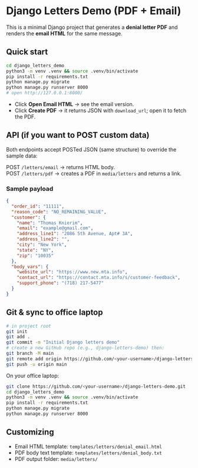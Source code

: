 # Django Letters Demo (PDF + Email)

This is a minimal Django project that generates a **denial letter PDF** and renders the **email HTML** for the same message.

## Quick start
```bash
cd django_letters_demo
python3 -m venv .venv && source .venv/bin/activate
pip install -r requirements.txt
python manage.py migrate
python manage.py runserver 8000
# open http://127.0.0.1:8000/
```

- Click **Open Email HTML** → see the email version.
- Click **Create PDF** → it returns JSON with `download_url`; open it to fetch the PDF.

## API (if you want to POST custom data)
Both endpoints accept POSTed JSON (same structure) to override the sample data:

POST `/letters/email` → returns HTML body.  
POST `/letters/pdf` → creates a PDF in `media/letters` and returns a link.

### Sample payload
```json
{
  "order_id": "11111",
  "reason_code": "NO_REMAINING_VALUE",
  "customer": {
    "name": "Thomas Knierim",
    "email": "example@gmail.com",
    "address_line1": "2086 5th Avenue, Apt# 3A",
    "address_line2": "",
    "city": "New York",
    "state": "NY",
    "zip": "10035"
  },
  "body_vars": {
    "website_url": "https://www.new.mta.info",
    "contact_url": "https://contact.mta.info/s/customer-feedback",
    "support_phone": "(718) 217-5477"
  }
}
```

## Git & sync to office laptop
```bash
# in project root
git init
git add .
git commit -m "Initial Django letters demo"
# create a new GitHub repo (e.g., django-letters-demo) then:
git branch -M main
git remote add origin https://github.com/<your-username>/django-letters-demo.git
git push -u origin main
```

On your office laptop:
```bash
git clone https://github.com/<your-username>/django-letters-demo.git
cd django_letters_demo
python3 -m venv .venv && source .venv/bin/activate
pip install -r requirements.txt
python manage.py migrate
python manage.py runserver 8000
```

## Customizing
- Email HTML template: `templates/letters/denial_email.html`
- PDF body text template: `templates/letters/denial_body.txt`
- PDF output folder: `media/letters/`
